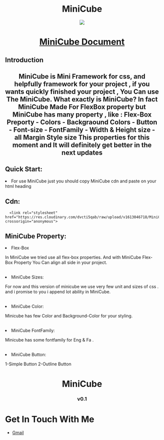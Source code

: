 <div align="center">
  <h1 align="center">MiniCube</h1>
</div>
<div align="center">
  <img src="https://res.cloudinary.com/dvcti5qab/image/upload/v1613237440/MiniCube_ua8mgj.png">
  <h1><a href="https://docs.google.com/document/d/1kWUP1Sx6saTzW_JEmpwYrAUcwH00JjMaDY3rKwKKhK0/edit?usp=sharing">MiniCube Document</a></h1>
</div>
<div align="left">
  
<h2 align="left">Introduction<h2>
<div align="center">
  <p> MiniCube is Mini Framework for css, and helpfully framework for your project , if you wants quickly finished your project , You Can use The MiniCube.
      What exactly is MiniCube?
      In fact MiniCube Made For FlexBox property but MiniCube has many property , like : 
      Flex-Box Preporty - Colors - Backgraound Colors - Button - Font-size - FontFamily - Width & Height size - all Margin Style size 
      This properties for this moment and It will definitely get better in the next updates</p>
 </div>
  
 <h2>Quick Start:</h2>
     <li>For use MiniCube just you should copy MiniCube cdn and paste on your html heading
  <h2>Cdn:</h2>

```
  <link rel="stylesheet" href="https://res.cloudinary.com/dvcti5qab/raw/upload/v1613046718/MiniCube_tdqvs0.css" crossorigin="anonymous">
```

<div align="left">
  <h2>MiniCube Property:</h2>
    <li>Flex-Box</li>
    <p>In MiniCube we tried use all flex-box properties. 
      And with MiniCube Flex-Box Property You Can align all side in your project.
    </p>
  <br>
    <li>MiniCube Sizes:</li>
    <p>For now and this version of minicube we use very few unit and sizes of css .
      and i promise to you i append lot ability in MiniCube.
    </p>
  <br>
    <li>MiniCube Color:</li>
    <p>Minicube has few Color and Background-Color for your styling.</p>
  <br>
    <li>MiniCube FontFamily:</li>
    <p>Minicube has some fontfamily for Eng & Fa .</P>
  <br>
    <li>MiniCube Button:</li>
    <p> 1-Simple Button
     2-Outline Button </p>
</div>    
      
 <div align="center">
  <h1>MiniCube<h3>v0.1</h3></h1>
 </div>
 
 <div>
  <h1>Get In Touch With Me </h1>
  <ul>
    <li>
      <a href="alirezafazeli2684@gmail.com">Gmail<a/>
    </li>
  </ul>
 </div>
      
      

